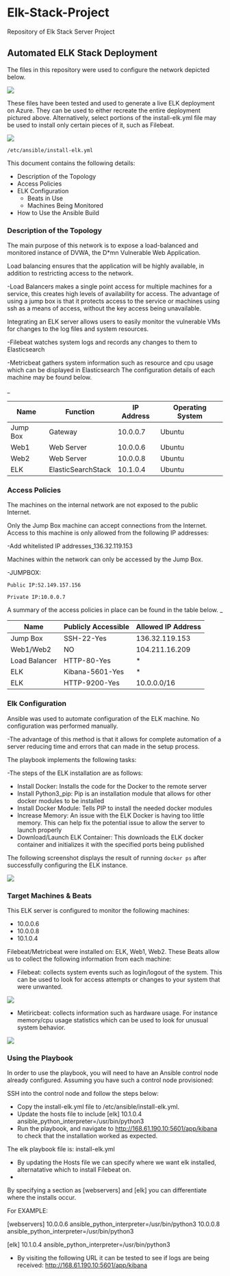 # Elk-Stack-Project
Repository of Elk Stack Server Project
## Automated ELK Stack Deployment

The files in this repository were used to configure the network depicted below.

![](Diagrams/Network_Diagram.png.png)


These files have been tested and used to generate a live ELK deployment on Azure. They can be used to either recreate the entire deployment pictured above. Alternatively, select portions of the install-elk.yml file may be used to install only certain pieces of it, such as Filebeat.

![](Ansible/install-elk.yml)

	/etc/ansible/install-elk.yml

This document contains the following details:
- Description of the Topology
- Access Policies
- ELK Configuration
  - Beats in Use
  - Machines Being Monitored
- How to Use the Ansible Build


### Description of the Topology

The main purpose of this network is to expose a load-balanced and monitored instance of DVWA, the D*mn Vulnerable Web Application.

Load balancing ensures that the application will be highly available, in addition to restricting access to the network.

-Load Balancers makes a single point access for multiple machines for a service, this creates high levels of availability for access.  The advantage of using a jump box is that it protects access to the service or machines using ssh as a means of access, without the key access being unavailable. 

Integrating an ELK server allows users to easily monitor the vulnerable VMs for changes to the log files and system resources.

-Filebeat watches system logs and records any changes to them to Elasticsearch

-Metricbeat gathers system information such as resource and cpu usage which can be displayed in Elasticsearch
The configuration details of each machine may be found below.

_[](http://www.tablesgenerator.com/markdown_tables)

| Name     | Function           | IP Address | Operating System |
|----------|--------------------|------------|------------------|
| Jump Box | Gateway            | 10.0.0.7   | Ubuntu           |
| Web1     | Web Server         | 10.0.0.6   | Ubuntu           |
| Web2     | Web Server         | 10.0.0.8   | Ubuntu           |
| ELK      | ElasticSearchStack | 10.1.0.4   | Ubuntu           |


### Access Policies

The machines on the internal network are not exposed to the public Internet. 

Only the Jump Box machine can accept connections from the Internet. Access to this machine is only allowed from the following IP addresses:

-Add whitelisted IP addresses_136.32.119.153

Machines within the network can only be accessed by the Jump Box.

-JUMPBOX:

	Public IP:52.149.157.156
	
	Private IP:10.0.0.7
	
A summary of the access policies in place can be found in the table below.
_[](http://www.tablesgenerator.com/markdown_tables)

| Name          | Publicly Accessible | Allowed IP Address |
|---------------|---------------------|--------------------|
| Jump Box      | SSH-22-Yes          | 136.32.119.153     |
| Web1/Web2     | NO                  | 104.211.16.209     |
| Load Balancer | HTTP-80-Yes         | *                  |
| ELK           | Kibana-5601-Yes     | *                  |
| ELK           | HTTP-9200-Yes       | 10.0.0.0/16        |

### Elk Configuration

Ansible was used to automate configuration of the ELK machine. No configuration was performed manually.  


-The advantage of this method is that it allows for complete automation of a server reducing time and errors that can made in the setup process.

The playbook implements the following tasks:

-The steps of the ELK installation are as follows:

- Install Docker: Installs the code for the Docker to the remote server
- Install Python3_pip: Pip is an installation module that allows for other docker modules to be installed
- Install Docker Module: Tells PIP to install the needed docker modules
- Increase Memory: An issue with the ELK Docker is having too little memory. This can help fix the potential issue to allow the server to launch properly
- Download/Launch ELK Container: This downloads the ELK docker container and initializes it with the specified ports being published

The following screenshot displays the result of running `docker ps` after successfully configuring the ELK instance.

![](Diagrams/Docker.png.png)


### Target Machines & Beats
This ELK server is configured to monitor the following machines:
- 10.0.0.6
- 10.0.0.8
- 10.1.0.4

Filebeat/Metricbeat were installed on: ELK, Web1, Web2.  These Beats allow us to collect the following information from each machine:

- Filebeat: collects system events such as login/logout of the system. This can be used to look for access attempts or changes to your system that were unwanted. 

![](https://github.com/andrewjameslee1988/Elk-Stack-Project/blob/main/Diagrams/FileBeat%20syslog.png.png?raw=true)
 
- Metiricbeat: collects information such as hardware usage. For instance memory/cpu usage statistics which can be used to look for unusual system behavior. 

![](https://github.com/andrewjameslee1988/Elk-Stack-Project/blob/main/Diagrams/MetricBeat%20syslog.png.png)

### Using the Playbook
In order to use the playbook, you will need to have an Ansible control node already configured. Assuming you have such a control node provisioned: 

SSH into the control node and follow the steps below:
- Copy the install-elk.yml file to /etc/ansible/install-elk.yml.
- Update the hosts file to include [elk] 10.1.0.4 ansible_python_interpreter=/usr/bin/python3
- Run the playbook, and navigate to http://168.61.190.10:5601/app/kibana to check that the installation worked as expected.


The elk playbook file is: install-elk.yml

- By updating the Hosts file we can specify where we want elk installed, alternatative which to install Filebeat on.  
- 
By specifying a section as [webservers] and [elk] you can differentiate where the installs occur. 

For EXAMPLE:

[webservers]
10.0.0.6 ansible_python_interpreter=/usr/bin/python3
10.0.0.8 ansible_python_interpreter=/usr/bin/python3

[elk]
10.1.0.4 ansible_python_interpreter=/usr/bin/python3

- By visiting the following URL it can be tested to see if logs are being received:
http://168.61.190.10:5601/app/kibana

